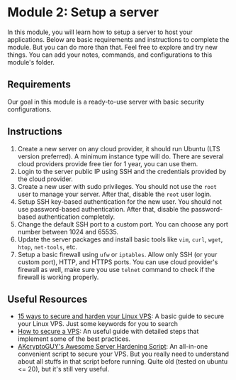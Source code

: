# Module 2: Setup a server

In this module, you will learn how to setup a server to host your applications. Below are basic requirements and instructions to complete the module. But you can do more than that. Feel free to explore and try new things. You can add your notes, commands, and configurations to this module's folder. 

## Requirements

Our goal in this module is a ready-to-use server with basic security configurations.

## Instructions

1. Create a new server on any cloud provider, it should run Ubuntu (LTS version preferred). A minimum instance type will do. There are several cloud providers provide free tier for 1 year, you can use them.
2. Login to the server public IP using SSH and the credentials provided by the cloud provider.
3. Create a new user with sudo privileges. You should not use the `root` user to manage your server. After that, disable the `root` user login.
4. Setup SSH key-based authentication for the new user. You should not use password-based authentication. After that, disable the password-based authentication completely.
5. Change the default SSH port to a custom port. You can choose any port number between 1024 and 65535.
6. Update the server packages and install basic tools like `vim`, `curl`, `wget`, `htop`, `net-tools`, etc.
7. Setup a basic firewall using `ufw` or `iptables`. Allow only SSH (or your custom port), HTTP, and HTTPS ports. You can use cloud provider's firewall as well, make sure you use `telnet` command to check if the firewall is working properly.

## Useful Resources

- [15 ways to secure and harden your Linux VPS](https://krystal.io/blog/post/securing-and-hardening-your-vps): A basic guide to secure your Linux VPS. Just some keywords for you to search
- [How to secure a VPS](https://help.ovhcloud.com/csm/asia-vps-security-tips?id=kb_article_view&sysparm_article=KB0047695): An useful guide with detailed steps that implement some of the best practices.
- [AKcryptoGUY's Awesome Server Hardening Script](https://github.com/akcryptoguy/vps-harden): An all-in-one convenient script to secure your VPS. But you really need to understand about all stuffs in that script before running. Quite old (tested on ubuntu <= 20), but it's still very useful.